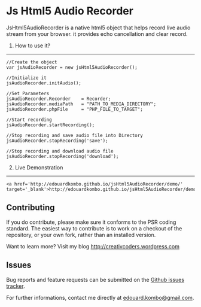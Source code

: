 Js Html5 Audio Recorder
=======================

JsHtml5AudioRecorder is a native html5 object that helps record live audio stream from your browser.
it provides echo cancellation and clear record.

1) How to use it?
-----------------

    //Create the object
    var jsAudioRecorder = new jsHtml5AudioRecorder();
    
    //Initialize it
    jsAudioRecorder.initAudio();

    //Set Parameters
    jsAudioRecorder.Recorder    = Recorder;
    jsAudioRecorder.mediaPath   = "PATH_TO_MEDIA_DIRECTORY";
    jsAudioRecorder.phpFile     = "PHP_FILE_TO_TARGET";

    //Start recording
    jsAudioRecorder.startRecording();

    //Stop recording and save audio file into Directory
    jsAudioRecorder.stopRecording('save');

    //Stop recording and download audio file
    jsAudioRecorder.stopRecording('download');
    
    
2) Live Demonstration
---------------------

    <a href='http://edouardkombo.github.io/jsHtml5AudioRecorder/demo/' target='_blank'>http://edouardkombo.github.io/jsHtml5AudioRecorder/demo/</a>
    

Contributing
-------------

If you do contribute, please make sure it conforms to the PSR coding standard. The easiest way to contribute is to work on a checkout of the repository, or your own fork, rather than an installed version.

Want to learn more? Visit my blog http://creativcoders.wordpress.com

Issues
------

Bug reports and feature requests can be submitted on the [Github issues tracker](https://github.com/edouardkombo/jsHtml5AudioRecorder/issues).

For further informations, contact me directly at edouard.kombo@gmail.com.
